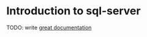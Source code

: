 # Introduction to sql-server

TODO: write [great documentation](http://jacobian.org/writing/what-to-write/)
